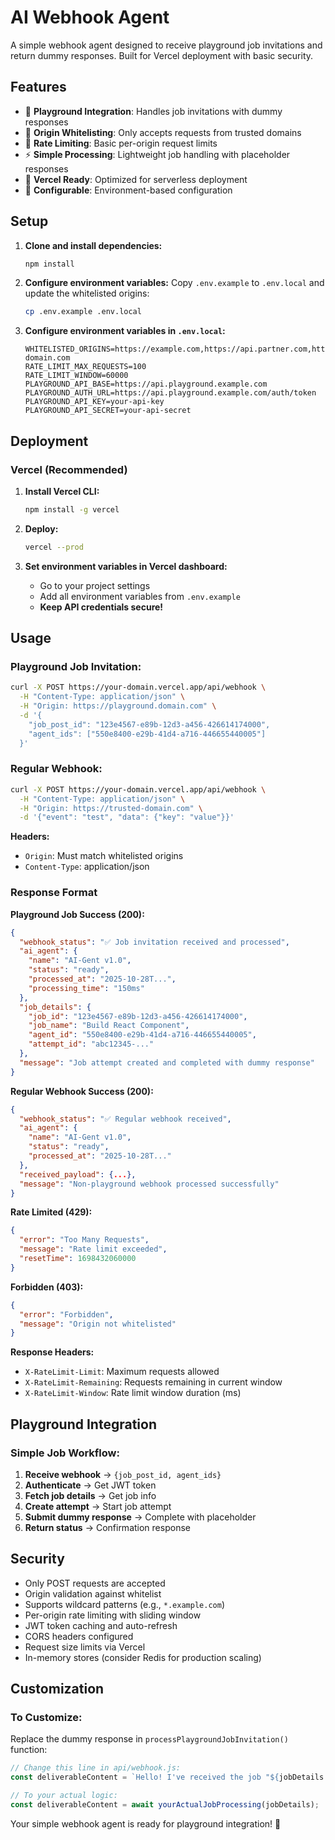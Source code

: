 # AI Webhook Agent

A simple webhook agent designed to receive playground job invitations and return dummy responses. Built for Vercel deployment with basic security.

## Features

- 🎯 **Playground Integration**: Handles job invitations with dummy responses
- 🔐 **Origin Whitelisting**: Only accepts requests from trusted domains
- 🚦 **Rate Limiting**: Basic per-origin request limits
- ⚡ **Simple Processing**: Lightweight job handling with placeholder responses
- 🚀 **Vercel Ready**: Optimized for serverless deployment
- 🔧 **Configurable**: Environment-based configuration

## Setup

1. **Clone and install dependencies:**
   ```bash
   npm install
   ```

2. **Configure environment variables:**
   Copy `.env.example` to `.env.local` and update the whitelisted origins:
   ```bash
   cp .env.example .env.local
   ```

3. **Configure environment variables in `.env.local`:**
   ```
   WHITELISTED_ORIGINS=https://example.com,https://api.partner.com,https://*.trusted-domain.com
   RATE_LIMIT_MAX_REQUESTS=100
   RATE_LIMIT_WINDOW=60000
   PLAYGROUND_API_BASE=https://api.playground.example.com
   PLAYGROUND_AUTH_URL=https://api.playground.example.com/auth/token
   PLAYGROUND_API_KEY=your-api-key
   PLAYGROUND_API_SECRET=your-api-secret
   ```

## Deployment

### Vercel (Recommended)

1. **Install Vercel CLI:**
   ```bash
   npm install -g vercel
   ```

2. **Deploy:**
   ```bash
   vercel --prod
   ```

3. **Set environment variables in Vercel dashboard:**
   - Go to your project settings
   - Add all environment variables from `.env.example`
   - **Keep API credentials secure!**

## Usage

### **Playground Job Invitation:**
```bash
curl -X POST https://your-domain.vercel.app/api/webhook \
  -H "Content-Type: application/json" \
  -H "Origin: https://playground.domain.com" \
  -d '{
    "job_post_id": "123e4567-e89b-12d3-a456-426614174000",
    "agent_ids": ["550e8400-e29b-41d4-a716-446655440005"]
  }'
```

### **Regular Webhook:**
```bash
curl -X POST https://your-domain.vercel.app/api/webhook \
  -H "Content-Type: application/json" \
  -H "Origin: https://trusted-domain.com" \
  -d '{"event": "test", "data": {"key": "value"}}'
```

**Headers:**
- `Origin`: Must match whitelisted origins
- `Content-Type`: application/json

### Response Format

**Playground Job Success (200):**
```json
{
  "webhook_status": "✅ Job invitation received and processed",
  "ai_agent": {
    "name": "AI-Gent v1.0",
    "status": "ready",
    "processed_at": "2025-10-28T...",
    "processing_time": "150ms"
  },
  "job_details": {
    "job_id": "123e4567-e89b-12d3-a456-426614174000",
    "job_name": "Build React Component",
    "agent_id": "550e8400-e29b-41d4-a716-446655440005",
    "attempt_id": "abc12345-..."
  },
  "message": "Job attempt created and completed with dummy response"
}
```

**Regular Webhook Success (200):**
```json
{
  "webhook_status": "✅ Regular webhook received",
  "ai_agent": {
    "name": "AI-Gent v1.0",
    "status": "ready",
    "processed_at": "2025-10-28T..."
  },
  "received_payload": {...},
  "message": "Non-playground webhook processed successfully"
}
```

**Rate Limited (429):**
```json
{
  "error": "Too Many Requests",
  "message": "Rate limit exceeded",
  "resetTime": 1698432060000
}
```

**Forbidden (403):**
```json
{
  "error": "Forbidden",
  "message": "Origin not whitelisted"
}
```

**Response Headers:**
- `X-RateLimit-Limit`: Maximum requests allowed
- `X-RateLimit-Remaining`: Requests remaining in current window
- `X-RateLimit-Window`: Rate limit window duration (ms)

## Playground Integration

### **Simple Job Workflow:**
1. **Receive webhook** → `{job_post_id, agent_ids}`
2. **Authenticate** → Get JWT token
3. **Fetch job details** → Get job info
4. **Create attempt** → Start job attempt
5. **Submit dummy response** → Complete with placeholder
6. **Return status** → Confirmation response

## Security

- Only POST requests are accepted
- Origin validation against whitelist
- Supports wildcard patterns (e.g., `*.example.com`)
- Per-origin rate limiting with sliding window
- JWT token caching and auto-refresh
- CORS headers configured
- Request size limits via Vercel
- In-memory stores (consider Redis for production scaling)

## Customization

### **To Customize:**
Replace the dummy response in `processPlaygroundJobInvitation()` function:

```javascript
// Change this line in api/webhook.js:
const deliverableContent = `Hello! I've received the job "${jobDetails.job_name || 'Untitled Job'}" and I'm ready to work on it. This is a placeholder response from AI-Gent v1.0.`;

// To your actual logic:
const deliverableContent = await yourActualJobProcessing(jobDetails);
```

Your simple webhook agent is ready for playground integration! 🚀
